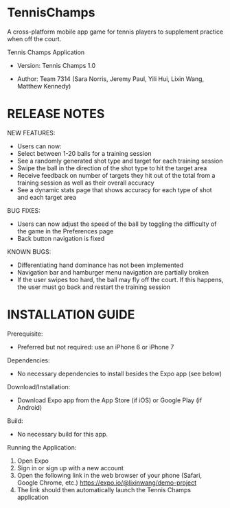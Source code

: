 # TennisChamps
A cross-platform mobile app game for tennis players to supplement practice when off the court.


Tennis Champs Application

- Version: Tennis Champs 1.0

- Author: Team 7314 (Sara Norris, Jeremy Paul, Yili Hui, Lixin Wang, Matthew Kennedy)

RELEASE NOTES
====================================================================
NEW FEATURES:
- Users can now:
- Select between 1-20 balls for a training session
- See a randomly generated shot type and target for each training session
- Swipe the ball in the direction of the shot type to hit the target area
- Receive feedback on number of targets they hit out of the total from a training session as well as their overall accuracy
- See a dynamic stats page that shows accuracy for each type of shot and each target area

BUG FIXES:
- Users can now adjust the speed of the ball by toggling the difficulty of the game in the Preferences page
- Back button navigation is fixed

KNOWN BUGS:
- Differentiating hand dominance has not been implemented
- Navigation bar and hamburger menu navigation are partially broken
- If the user swipes too hard, the ball may fly off the court. If this happens, the user must go back and restart the training session


INSTALLATION GUIDE
====================================================================
Prerequisite:  
- Preferred but not required: use an iPhone 6 or iPhone 7

Dependencies:
- No necessary dependencies to install besides the Expo app (see below)

Download/Installation:
- Download Expo app from the App Store (if iOS) or Google Play (if Android)

Build:
- No necessary build for this app.

Running the Application:
1. Open Expo
2. Sign in or sign up with a new account
3. Open the following link in the web browser of your phone (Safari, Google Chrome, etc.)
    https://expo.io/@lixinwang/demo-project
4. The link should then automatically launch the Tennis Champs application
